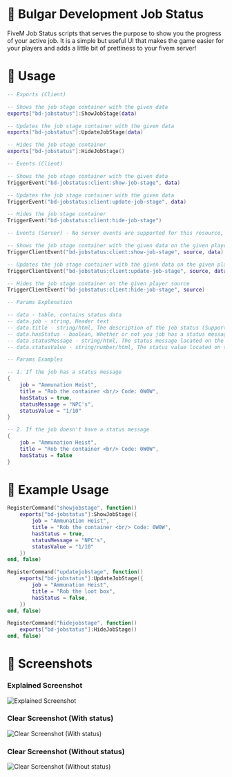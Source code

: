 # 👻 Bulgar Development Job Status

FiveM Job Status scripts that serves the purpose to show you the progress of your active job. It is a simple but useful UI that makes the game easier for your players and adds a little bit of prettiness to your fivem server!

# 📙 Usage

```lua
-- Exports (Client)

-- Shows the job stage container with the given data
exports["bd-jobstatus"]:ShowJobStage(data)

-- Updates the job stage container with the given data
exports["bd-jobstatus"]:UpdateJobStage(data)

-- Hides the job stage container
exports["bd-jobstatus"]:HideJobStage()

-- Events (Client)

-- Shows the job stage container with the given data
TriggerEvent("bd-jobstatus:client:show-job-stage", data)

-- Updates the job stage container with the given data
TriggerEvent("bd-jobstatus:client:update-job-stage", data)

-- Hides the job stage container
TriggerEvent("bd-jobstatus:client:hide-job-stage")

-- Events (Server) - No server events are supported for this resource, but you can trigger the event on the client you want, sooo its a win win.. :D

-- Shows the job stage container with the given data on the given player source
TriggerClientEvent("bd-jobstatus:client:show-job-stage", source, data)

-- Updates the job stage container with the given data on the given player source
TriggerClientEvent("bd-jobstatus:client:update-job-stage", source, data)

-- Hides the job stage container on the given player source
TriggerClientEvent("bd-jobstatus:client:hide-job-stage", source)

-- Params Explenation

-- data - table, contains status data
-- data.job - string, Header text
-- data.title - string/html, The description of the job status (Supports HTML, so you can use <br/> to split the text in new lines)
-- data.hasStatus - boolean, Whether or not you job has a status message (Check the screenshots to get a good idea of that this is)
-- data.statusMessage - string/html, The status message located on the left (Only if hasStatus is true)
-- data.statusValue - string/number/html, The status value located on the right (Only if hasStatus is true)

-- Params Examples

-- 1. If the job has a status message
{
    job = "Ammunation Heist",
    title = "Rob the container <br/> Code: 0W0W",
    hasStatus = true,
    statusMessage = "NPC's",
    statusValue = "1/10"
}

-- 2. If the job doesn't have a status message
{
    job = "Ammunation Heist",
    title = "Rob the container <br/> Code: 0W0W",
    hasStatus = false
}
```

# 📙 Example Usage

```lua
RegisterCommand("showjobstage", function()
    exports["bd-jobstatus"]:ShowJobStage({
        job = "Ammunation Heist",
        title = "Rob the container <br/> Code: 0W0W",
        hasStatus = true,
        statusMessage = "NPC's",
        statusValue = "1/10"
    })
end, false)

RegisterCommand("updatejobstage", function()
    exports["bd-jobstatus"]:UpdateJobStage({
        job = "Ammunation Heist",
        title = "Rob the loot box",
        hasStatus = false,
    })
end, false)

RegisterCommand("hidejobstage", function()
    exports["bd-jobstatus"]:HideJobStage()
end, false)
```

# 📸 Screenshots

### Explained Screenshot

![Explained Screenshot](https://r2.fivemanage.com/pub/zb1wsb4hgkl9.png)

### Clear Screenshot (With status)

![Clear Screenshot (With status)](https://r2.fivemanage.com/pub/vc9ud03pvusm.png)

### Clear Screenshot (Without status)

![Clear Screenshot (Without status)](https://r2.fivemanage.com/pub/y17ouhyzjvmk.png)
